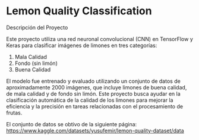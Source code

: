 # Lemon Quality Classification

Descripción del Proyecto

Este proyecto utiliza una red neuronal convolucional (CNN) en TensorFlow y Keras para clasificar imágenes de limones en tres categorías:

1.	Mala Calidad
2.	Fondo (sin limón)
3.	Buena Calidad

El modelo fue entrenado y evaluado utilizando un conjunto de datos de aproximadamente 2000 imágenes, que incluye limones de buena calidad, de mala calidad y de fondo sin limón. Este proyecto busca ayudar en la clasificación automática de la calidad de los limones para mejorar la eficiencia y la precisión en tareas relacionadas con el procesamiento de frutas.

El conjunto de datos se  obtivo de la siguiente página: https://www.kaggle.com/datasets/yusufemir/lemon-quality-dataset/data